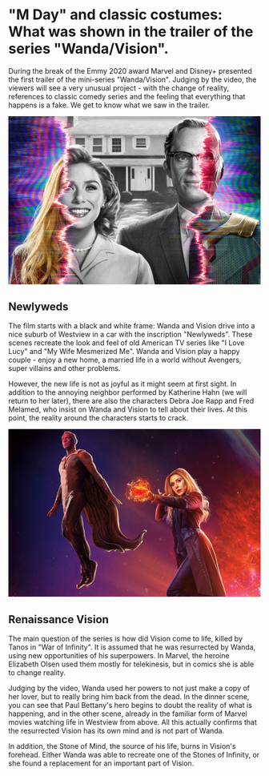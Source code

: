 # "M Day" and classic costumes: What was shown in the trailer of the series "Wanda/Vision".

During the break of the Emmy 2020 award Marvel and Disney+ presented the first trailer of the mini-series "Wanda/Vision". Judging by the video, the viewers will see a very unusual project - with the change of reality, references to classic comedy series and the feeling that everything that happens is a fake. We get to know what we saw in the trailer.

![Branching](WandaVision1.jpg)

## Newlyweds 

The film starts with a black and white frame: Wanda and Vision drive into a nice suburb of Westview in a car with the inscription "Newlyweds". These scenes recreate the look and feel of old American TV series like "I Love Lucy" and "My Wife Mesmerized Me". Wanda and Vision play a happy couple - enjoy a new home, a married life in a world without Avengers, super villains and other problems.

However, the new life is not as joyful as it might seem at first sight. In addition to the annoying neighbor performed by Katherine Hahn (we will return to her later), there are also the characters Debra Joe Rapp and Fred Melamed, who insist on Wanda and Vision to tell about their lives. At this point, the reality around the characters starts to crack.

![Branching](WandaVision3.jpeg)

## Renaissance Vision

The main question of the series is how did Vision come to life, killed by Tanos in "War of Infinity". It is assumed that he was resurrected by Wanda, using new opportunities of his superpowers. In Marvel, the heroine Elizabeth Olsen used them mostly for telekinesis, but in comics she is able to change reality.

Judging by the video, Wanda used her powers to not just make a copy of her lover, but to really bring him back from the dead. In the dinner scene, you can see that Paul Bettany's hero begins to doubt the reality of what is happening, and in the other scene, already in the familiar form of Marvel movies watching life in Westview from above. All this actually confirms that the resurrected Vision has its own mind and is not part of Wanda.

In addition, the Stone of Mind, the source of his life, burns in Vision's forehead. Either Wanda was able to recreate one of the Stones of Infinity, or she found a replacement for an important part of Vision.
